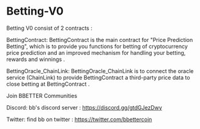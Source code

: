 # Betting-V0

Betting V0 consist of 2 contracts :

BettingContract:
BettingContract is the main contract for "Price Prediction Betting", which is to provide you functions for betting of cryptocurrency price prediction and an improved mechanism for handling your betting, rewards and winnings .

BettingOracle_ChainLink:
BettingOracle_ChainLink is to connect the oracle service (ChainLink) to provide BettingContract a third-party price data to close betting at BettingContract .

Join BBETTER Communities

Discord: bb's discord server : https://discord.gg/gtdGJezDwy

Twitter: find bb on twitter : https://twitter.com/bbettercoin
